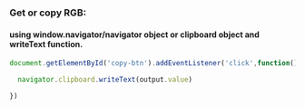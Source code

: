 ### Get or copy RGB:
#### using window.navigator/navigator object or clipboard object and writeText function.
```javascript
document.getElementById('copy-btn').addEventListener('click',function(){

  navigator.clipboard.writeText(output.value)

})
```
